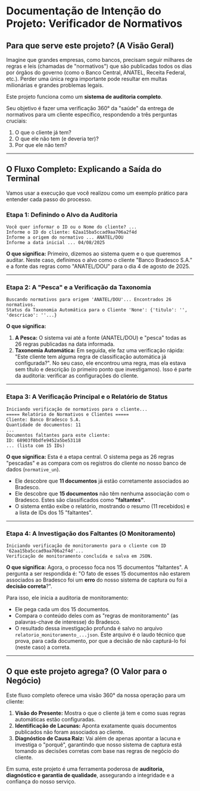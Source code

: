 # Documentação de Intenção do Projeto: Verificador de Normativos

## Para que serve este projeto? (A Visão Geral)

Imagine que grandes empresas, como bancos, precisam seguir milhares de regras e leis (chamadas de "normativos") que são publicadas todos os dias por órgãos do governo (como o Banco Central, ANATEL, Receita Federal, etc.). Perder uma única regra importante pode resultar em multas milionárias e grandes problemas legais.

Este projeto funciona como um **sistema de auditoria completo**.

Seu objetivo é fazer uma verificação 360° da "saúde" da entrega de normativos para um cliente específico, respondendo a três perguntas cruciais:
1.  O que o cliente já tem?
2.  O que ele não tem (e deveria ter)?
3.  Por que ele não tem?

---

## O Fluxo Completo: Explicando a Saída do Terminal

Vamos usar a execução que você realizou como um exemplo prático para entender cada passo do processo.

### Etapa 1: Definindo o Alvo da Auditoria
```
Você quer informar o ID ou o Nome do cliente? ...
Informe o ID do cliente: 62aa15ba5ccad9aa706a2f4d
Informe a origem do normativo ... ANATEL/DOU
Informe a data inicial ... 04/08/2025
```
**O que significa:** Primeiro, dizemos ao sistema quem e o que queremos auditar. Neste caso, definimos o alvo como o cliente "Banco Bradesco S.A." e a fonte das regras como "ANATEL/DOU" para o dia 4 de agosto de 2025.

---

### Etapa 2: A "Pesca" e a Verificação da Taxonomia
```
Buscando normativos para origem 'ANATEL/DOU'... Encontrados 26 normativos.
Status da Taxonomia Automática para o Cliente 'None': {'titulo': '', 'descricao': ''...}
```
**O que significa:**
1.  **A Pesca:** O sistema vai até a fonte (ANATEL/DOU) e "pesca" todas as 26 regras publicadas na data informada.
2.  **Taxonomia Automática:** Em seguida, ele faz uma verificação rápida: "Este cliente tem alguma regra de classificação automática já configurada?". No seu caso, ele encontrou uma regra, mas ela estava sem título e descrição (o primeiro ponto que investigamos). Isso é parte da auditoria: verificar as configurações do cliente.

---

### Etapa 3: A Verificação Principal e o Relatório de Status
```
Iniciando verificação de normativos para o cliente...
===== Relatório de Normativos e Clientes =====
Cliente: Banco Bradesco S.A.
Quantidade de documentos: 11
...
Documentos faltantes para este cliente:
ID: 68903f0bdfe9452a5be53118
... (lista com 15 IDs)
```
**O que significa:** Esta é a etapa central. O sistema pega as 26 regras "pescadas" e as compara com os registros do cliente no nosso banco de dados (`normative_un`).
*   Ele descobre que **11 documentos** já estão corretamente associados ao Bradesco.
*   Ele descobre que **15 documentos** não têm nenhuma associação com o Bradesco. Estes são classificados como **"faltantes"**.
*   O sistema então exibe o relatório, mostrando o resumo (11 recebidos) e a lista de IDs dos 15 "faltantes".

---

### Etapa 4: A Investigação dos Faltantes (O Monitoramento)
```
Iniciando verificação de monitoramento para o cliente com ID '62aa15ba5ccad9aa706a2f4d'...
Verificação de monitoramento concluída e salva em JSON.
```
**O que significa:** Agora, o processo foca nos 15 documentos "faltantes". A pergunta a ser respondida é: "O fato de esses 15 documentos não estarem associados ao Bradesco foi um **erro** do nosso sistema de captura ou foi a **decisão correta**?".

Para isso, ele inicia a auditoria de monitoramento:
*   Ele pega cada um dos 15 documentos.
*   Compara o conteúdo deles com as "regras de monitoramento" (as palavras-chave de interesse) do Bradesco.
*   O resultado dessa investigação profunda é salvo no arquivo `relatorio_monitoramento_...json`. Este arquivo é o laudo técnico que prova, para cada documento, por que a decisão de não capturá-lo foi (neste caso) a correta.

---

## O que este projeto agrega? (O Valor para o Negócio)

Este fluxo completo oferece uma visão 360° da nossa operação para um cliente:

1.  **Visão do Presente:** Mostra o que o cliente já tem e como suas regras automáticas estão configuradas.
2.  **Identificação de Lacunas:** Aponta exatamente quais documentos publicados não foram associados ao cliente.
3.  **Diagnóstico de Causa Raiz:** Vai além de apenas apontar a lacuna e investiga o "porquê", garantindo que nosso sistema de captura está tomando as decisões corretas com base nas regras de negócio do cliente.

Em suma, este projeto é uma ferramenta poderosa de **auditoria, diagnóstico e garantia de qualidade**, assegurando a integridade e a confiança do nosso serviço.

